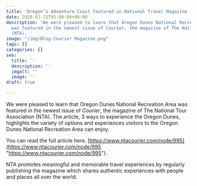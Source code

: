 ```yaml
---
title: 'Oregon’s Adventure Coast featured in National Travel Magazine '
date: 2020-01-15T05:00:00+00:00
description: 'We were pleased to learn that Oregon Dunes National Recreation Area
  was featured in the newest issue of Courier, the magazine of The National Tour Association
  (NTA). '
image: "/img/Blog-Courier Magazine.png"
tags: []
categories: []
seo:
  title: ''
  description: ''
  imgalt: ''
  image: ''
draft: true

---
```

We were pleased to learn that Oregon Dunes National Recreation Area was featured in the newest issue of _Courier_, the magazine of The National Tour Association (NTA). The article, 3 ways to experience the Oregon Dunes, highlights the variety of options and experiences visitors to the Oregon Dunes National Recreation Area can enjoy.

You can read the full article here. [https://www.ntacourier.com/node/995](https://www.ntacourier.com/node/995 "https://www.ntacourier.com/node/995").

NTA promotes meaningful and memorable travel experiences by regularly publishing the magazine which shares authentic experiences with people and places all over the world.